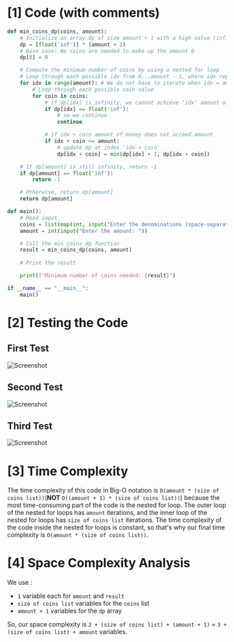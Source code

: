 # [1] Code (with comments)
```python
def min_coins_dp(coins, amount):
    # Initialize an array dp of size amount + 1 with a high value (infinity)
    dp = [float('inf')] * (amount + 1)
    # Base case: No coins are needed to make up the amount 0
    dp[0] = 0

    # Compute the minimum number of coins by using a nested for loop
    # Loop through each possible idx from 0...amount - 1, where idx represents the amount of money
    for idx in range(amount): # We do not have to iterate when idx = amount because it cannot update higher indexes
        # Loop through each possible coin value
        for coin in coins:
            # if dp[idx] is infinity, we cannot achieve 'idx' amount of money
            if dp[idx] == float('inf'): 
                # so we continue
                continue

            # if idx + coin amount of money does not acceed amount
            if idx + coin <= amount:
                # update dp at index 'idx + coin'
                dp[idx + coin] = min(dp[idx] + 1, dp[idx + coin])

    # If dp[amount] is still infinity, return -1
    if dp[amount] == float('inf'):
        return -1

    # Otherwise, return dp[amount]
    return dp[amount]

def main():
    # Read input
    coins = list(map(int, input("Enter the denominations (space-separated): ").split()))
    amount = int(input("Enter the amount: "))

    # Call the min_coins_dp function
    result = min_coins_dp(coins, amount)
    
    # Print the result

    print(f"Minimum number of coins needed: {result}")

if __name__ == "__main__":
    main()
```

# [2] Testing the Code
## First Test
![Screenshot](https://github.com/codexistent/Data-Structures/assets/77512088/6b19bfae-25ce-43da-bdde-85ab5da38590)
## Second Test
![Screenshot](https://github.com/codexistent/Data-Structures/assets/77512088/48994bf1-d468-4002-9b4d-17f96f2c9ac0)
## Third Test
![Screenshot](https://github.com/codexistent/Data-Structures/assets/77512088/54bf21e6-957f-4799-86d2-851ab75702de)


# [3] Time Complexity
The time complexity of this code in Big-O notation is `O(amount * (size of coins list))`(**NOT** `O((amount + 1) * (size of coins list))`) because the most time-consuming part of the code is the nested for loop. The outer loop of the nested for loops has `amount` iterations, and the inner loop of the nested for loops has `size of coins list` iterations. The time complexity of the code inside the nested for loops is constant, so that's why our final time complexity is `O(amount * (size of coins list))`. 

# [4] Space Complexity Analysis
We use :
- `1` variable each for `amount` and `result`
- `size of coins list` variables for the `coins` list
- `amount + 1` variables for the `dp` array

So, our space complexity is `2 + (size of coins list) + (amount + 1)` = `3 + (size of coins list) + amount` variables.
